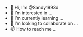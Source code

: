- 👋 Hi, I’m @Sandy1993d
- 👀 I’m interested in ...
- 🌱 I’m currently learning ...
- 💞️ I’m looking to collaborate on ...
- 📫 How to reach me ...

<!---
Sandy1993d/Sandy1993d is a ✨ special ✨ repository because its `README.md` (this file) appears on your GitHub profile.
You can click the Preview link to take a look at your changes.
--->
